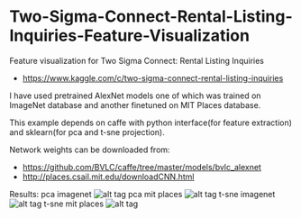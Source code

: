 # Two-Sigma-Connect-Rental-Listing-Inquiries-Feature-Visualization

Feature visualization for Two Sigma Connect: Rental Listing Inquiries
- https://www.kaggle.com/c/two-sigma-connect-rental-listing-inquiries

I have used pretrained AlexNet models one of which was trained on ImageNet database and another finetuned on MIT Places database.

This example depends on caffe with python interface(for feature extraction) and sklearn(for pca and t-sne projection).

Network weights can be downloaded from:
- https://github.com/BVLC/caffe/tree/master/models/bvlc_alexnet
- http://places.csail.mit.edu/downloadCNN.html

Results:
pca imagenet
![alt tag](https://github.com/mrgloom/Two-Sigma-Connect-Rental-Listing-Inquiries-Feature-Visualization/blob/master/feature_extraction_example/misc/pca_2d_alexnet_imagenet.png)
pca mit places
![alt tag](https://github.com/mrgloom/Two-Sigma-Connect-Rental-Listing-Inquiries-Feature-Visualization/blob/master/feature_extraction_example/misc/pca_2d_alexnet_mit_places.png)
t-sne imagenet
![alt tag](https://github.com/mrgloom/Two-Sigma-Connect-Rental-Listing-Inquiries-Feature-Visualization/blob/master/feature_extraction_example/misc/t_sne_2d_alexnet_imagenet.png)
t-sne mit places
![alt tag](https://github.com/mrgloom/Two-Sigma-Connect-Rental-Listing-Inquiries-Feature-Visualization/blob/master/feature_extraction_example/misc/t_sne_2d_alexnet_mit_places.png)

